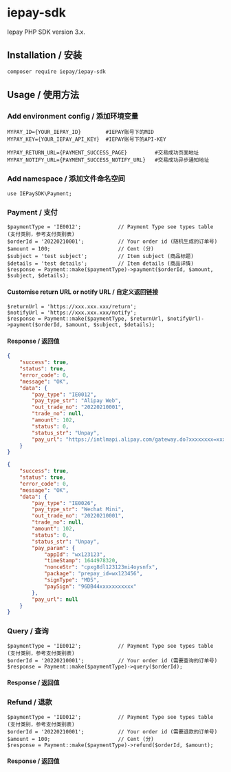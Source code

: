 # iepay-sdk
Iepay PHP SDK version 3.x.

## Installation / 安装
```bash
composer require iepay/iepay-sdk
```

## Usage / 使用方法
### Add environment config / 添加环境变量
```code
MYPAY_ID={YOUR_IEPAY_ID}		#IEPAY账号下的MID
MYPAY_KEY={YOUR_IEPAY_API_KEY}	#IEPAY账号下的API-KEY

MYPAY_RETURN_URL={PAYMENT_SUCCESS_PAGE}			#交易成功页面地址
MYPAY_NOTIFY_URL={PAYMENT_SUCCESS_NOTIFY_URL}	#交易成功异步通知地址
```

### Add namespace / 添加文件命名空间
```code
use IEPaySDK\Payment;
```


### Payment / 支付
```code
$paymentType = 'IE0012';			// Payment Type see types table (支付类别，参考支付类别表)
$orderId = '20220210001';			// Your order id (随机生成的订单号)
$amount = 100;						// Cent (分)
$subject = 'test subject';			// Item subject (商品标题)
$details = 'test details';			// Item details (商品详情)
$response = Payment::make($paymentType)->payment($orderId, $amount, $subject, $details);
```

#### Customise return URL or notify URL / 自定义返回链接
```code
$returnUrl = 'https://xxx.xxx.xxx/return';
$notifyUrl = 'https://xxx.xxx.xxx/notify';
$response = Payment::make($paymentType, $returnUrl, $notifyUrl)->payment($orderId, $amount, $subject, $details);
```

#### Response / 返回值
```json
{
    "success": true,
    "status": true,
    "error_code": 0,
    "message": "OK",
    "data": {
        "pay_type": "IE0012",
        "pay_type_str": "Alipay Web",
        "out_trade_no": "20220210001",
        "trade_no": null,
        "amount": 102,
        "status": 0,
        "status_str": "Unpay",
        "pay_url": "https://intlmapi.alipay.com/gateway.do?xxxxxxxx=xxxxxxxx&xxxxxxxx=xxxxxxxx"
    }
}
```
```json
{
    "success": true,
    "status": true,
    "error_code": 0,
    "message": "OK",
    "data": {
        "pay_type": "IE0026",
        "pay_type_str": "Wechat Mini",
        "out_trade_no": "20220210001",
        "trade_no": null,
        "amount": 102,
        "status": 0,
        "status_str": "Unpay",
        "pay_param": {
            "appId": "wx123123",
            "timeStamp": 1644978320,
            "nonceStr": "cpxg8dl123123mi4oysnfx",
            "package": "prepay_id=wx123456",
            "signType": "MD5",
            "paySign": "96DB44xxxxxxxxxxx"
        },
        "pay_url": null
    }
}
```

### Query / 查询
```code
$paymentType = 'IE0012';			// Payment Type see types table (支付类别，参考支付类别表)
$orderId = '20220210001';			// Your order id (需要查询的订单号)
$response = Payment::make($paymentType)->query($orderId);
```
#### Response / 返回值


### Refund / 退款
```code
$paymentType = 'IE0012';			// Payment Type see types table (支付类别，参考支付类别表)
$orderId = '20220210001';			// Your order id (需要退款的订单号)
$amount = 100;						// Cent (分)
$response = Payment::make($paymentType)->refund($orderId, $amount);
```
#### Response / 返回值
